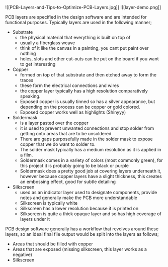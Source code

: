 ![[PCB-Layers-and-Tips-to-Optimize-PCB-Layers.jpg]]
![[layer-demo.png]]

PCB layers are specified in the design software and are intended for functional purposes.
Typically layers are used in the following manner;
 - Substrate 
	 - the physical material that everything is built on top of 
	 - usually a fiberglass weave
	 - think of it like the canvas in a painting, you cant put paint over nothing
	 - holes, slots and other cut-outs can be put on the board if you want to get interesting
 - Copper 
	 - formed on top of that substrate and then etched away to form the traces 
	 - these form the electrical connections and wires
	 - the copper layer typically has a high resolution comparatively speaking.
	 - Exposed copper is usually tinned so has a silver appearance, but depending on the process can be copper or gold colored.
	 - Exposed copper works well as highlights (Shinyyy)
 - Soldermask 
	 - is a layer pasted over the copper 
	 - it is used to prevent unwanted connections and stop solder from getting onto areas that are to be unsoldered
	 - There are gaps purposefully made in the solder mask to expose copper that we do want to solder to. 
	 - The solder mask typically has a medium resolution as it is applied in a film.
	 - Soldermask comes in a variety of colors (most commonly green), for this project it is probably going to be black or purple
	 - Soldermask does a pretty good job at covering layers underneath it, however because copper layers have a slight thickness, this creates an embossing effect, good for subtle detailing
 - Silkscreen
	 - used as an indicator layer used to designate components, provide notes and generally make the PCB more understandable
	 - Silkscreen is typically white
	 - Silkscreen has a lower resolution because it is printed on
	 - Silkscreen is quite a thick opaque layer and so has high coverage of layers under it

PCB design software generally has a workflow that revolves around these layers, so an ideal final file output would be split into the layers as follows;
 - Areas that should be filled with copper
 - Areas that are exposed (missing silkscreen, this layer works as a negative)
 - Silkscreen
